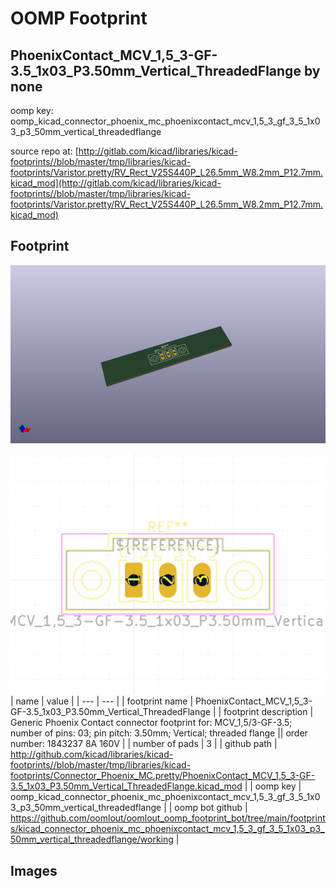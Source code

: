 # OOMP Footprint  
## PhoenixContact_MCV_1,5_3-GF-3.5_1x03_P3.50mm_Vertical_ThreadedFlange  by none  
  
oomp key: oomp_kicad_connector_phoenix_mc_phoenixcontact_mcv_1,5_3_gf_3_5_1x03_p3_50mm_vertical_threadedflange  
  
source repo at: [http://gitlab.com/kicad/libraries/kicad-footprints//blob/master/tmp/libraries/kicad-footprints/Varistor.pretty/RV_Rect_V25S440P_L26.5mm_W8.2mm_P12.7mm.kicad_mod](http://gitlab.com/kicad/libraries/kicad-footprints//blob/master/tmp/libraries/kicad-footprints/Varistor.pretty/RV_Rect_V25S440P_L26.5mm_W8.2mm_P12.7mm.kicad_mod)  
## Footprint  
  
[![working_kicad_pcb_3d.png](working_kicad_pcb_3d_600.png)](working_kicad_pcb_3d.png)  
  
[![working.png](working_600.png)](working.png)  
| name | value | 
| --- | --- | 
| footprint name | PhoenixContact_MCV_1,5_3-GF-3.5_1x03_P3.50mm_Vertical_ThreadedFlange | 
| footprint description | Generic Phoenix Contact connector footprint for: MCV_1,5/3-GF-3.5; number of pins: 03; pin pitch: 3.50mm; Vertical; threaded flange || order number: 1843237 8A 160V | 
| number of pads | 3 | 
| github path | http://github.com/kicad/libraries/kicad-footprints//blob/master/tmp/libraries/kicad-footprints/Connector_Phoenix_MC.pretty/PhoenixContact_MCV_1,5_3-GF-3.5_1x03_P3.50mm_Vertical_ThreadedFlange.kicad_mod | 
| oomp key | oomp_kicad_connector_phoenix_mc_phoenixcontact_mcv_1,5_3_gf_3_5_1x03_p3_50mm_vertical_threadedflange | 
| oomp bot github | https://github.com/oomlout/oomlout_oomp_footprint_bot/tree/main/footprints/kicad_connector_phoenix_mc_phoenixcontact_mcv_1,5_3_gf_3_5_1x03_p3_50mm_vertical_threadedflange/working | 
## Images  
